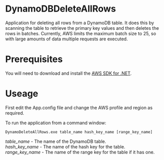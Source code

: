 # DynamoDBDeleteAllRows
Application for deleting all rows from a DynamoDB table. It does this by scanning the table to retrieve the primary key values and then deletes the rows in batches. Currently, AWS limits the maximum batch size to 25, so with large amounts of data multiple requests are executed.

# Prerequisites
You will need to download and install the [AWS SDK for .NET](https://aws.amazon.com/sdk-for-net/).

# Useage

First edit the App.config file and change the AWS profile and region as required.

To run the application from a command window:

  `DynamoDeleteAllRows.exe table_name hash_key_name [range_key_name]`

*table_name* - The name of the DynamoDB table.  
*hash_key_name* - The name of the hash key for the table.  
*range_key_name* - The name of the range key for the table if it has one.  
